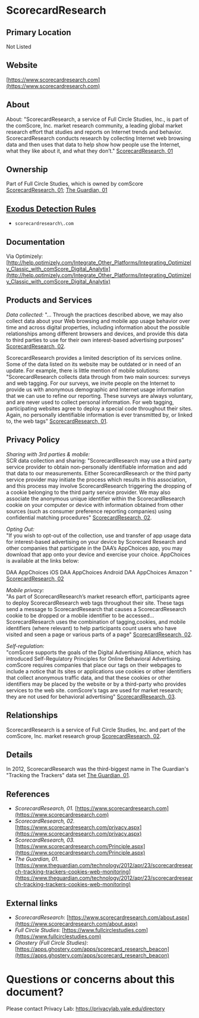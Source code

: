 # ScorecardResearch

## Primary Location
Not Listed

## Website
[https://www.scorecardresearch.com](https://www.scorecardresearch.com)

## About
About: "ScorecardResearch, a service of Full Circle Studies, Inc., is part of the comScore, Inc. market research community, a leading global market research effort that studies and reports on Internet trends and behavior. ScorecardResearch conducts research by collecting Internet web browsing data and then uses that data to help show how people use the Internet, what they like about it, and what they don’t." [ScorecardResearch, 01](https://www.scorecardresearch.com)

## Ownership
Part of Full Circle Studies, which is owned by comScore [ScorecardResearch, 01](https://www.scorecardresearch.com); [The Guardian, 01](https://www.theguardian.com/technology/2012/apr/23/scorecardresearch-tracking-trackers-cookies-web-monitoring)

## [Exodus Detection Rules](https://exodus-privacy.eu.org)
* `scorecardresearch\.com`

## Documentation
Via Optimizely: [http://help.optimizely.com/Integrate_Other_Platforms/Integrating_Optimizely_Classic_with_comScore_Digital_Analytix](http://help.optimizely.com/Integrate_Other_Platforms/Integrating_Optimizely_Classic_with_comScore_Digital_Analytix)

## Products and Services
_Data collected:_ "... Through the practices described above, we may also collect data about your Web browsing and mobile app usage behavior over time and across digital properties, including information about the possible relationships among different browsers and devices, and provide this data to third parties to use for their own interest-based advertising purposes" [ScorecardResearch, 02](https://www.scorecardresearch.com/privacy.aspx).  

ScorecardResearch provides a limited description of its services online. Some of the data listed on its website may be outdated or in need of an update. For example, there is little mention of mobile solutions: "ScorecardResearch collects data through from two main sources: surveys and web tagging. For our surveys, we invite people on the Internet to provide us with anonymous demographic and Internet usage information that we can use to refine our reporting. These surveys are always voluntary, and are never used to collect personal information. For web tagging, participating websites agree to deploy a special code throughout their sites. Again, no personally identifiable information is ever transmitted by, or linked to, the web tags" [ScorecardResearch, 01](https://www.scorecardresearch.com).  

## Privacy Policy
_Sharing with 3rd parties & mobile:_  
SCR data collection and sharing: "ScorecardResearch may use a third party service provider to obtain non-personally identifiable information and add that data to our measurements. Either ScorecardResearch or the third party service provider may initiate the process which results in this association, and this process may involve ScorecardResearch triggering the dropping of a cookie belonging to the third party service provider. We may also associate the anonymous unique identifier within the ScorecardResearch cookie on your computer or device with information obtained from other sources (such as consumer preference reporting companies) using confidential matching procedures" [ScorecardResearch, 02](https://www.scorecardresearch.com/privacy.aspx).  

_Opting Out:_  
"If you wish to opt-out of the collection, use and transfer of app usage data for interest-based advertising on your device by Scorecard Research and other companies that participate in the DAA’s AppChoices app, you may download that app onto your device and exercise your choice. AppChoices is available at the links below: 

DAA AppChoices iOS 
DAA AppChoices Android 
DAA AppChoices Amazon " [ScorecardResearch, 02](https://www.scorecardresearch.com/privacy.aspx)  

_Mobile privacy:_    
"As part of ScorecardResearch’s market research effort, participants agree to deploy ScorecardResearch web tags throughout their site. These tags send a message to ScorecardResearch that causes a ScorecardResearch cookie to be dropped or a mobile identifier to be accessed... ScorecardResearch uses the combination of tagging,cookies, and mobile identifiers (where relevant) to help participants count users who have visited and seen a page or various parts of a page" [ScorecardResearch, 02](https://www.scorecardresearch.com/privacy.aspx).

_Self-regulation:_  
"comScore supports the goals of the Digital Advertising Alliance, which has introduced Self-Regulatory Principles for Online Behavioral Advertising. comScore requires companies that place our tags on their webpages to include a notice that its sites or applications use cookies or other identifiers that collect anonymous traffic data, and that these cookies or other identifiers may be placed by the website or by a third-party who provides services to the web site. comScore's tags are used for market research; they are not used for behavioral advertising" [ScorecardResearch, 03](https://www.scorecardresearch.com/Principle.aspx).

## Relationships
ScorecardResearch is a service of Full Circle Studies, Inc. and part of the comScore, Inc. market research group [ScorecardResearch, 02](https://www.scorecardresearch.com/privacy.aspx).

## Details
In 2012, ScorecardResearch was the third-biggest name in The Guardian's "Tracking the Trackers" data set [The Guardian, 01](https://www.theguardian.com/technology/2012/apr/23/scorecardresearch-tracking-trackers-cookies-web-monitoring).

## References
* _ScorecardResearch, 01._ [https://www.scorecardresearch.com](https://www.scorecardresearch.com)  
* _ScorecardResearch, 02._ [https://www.scorecardresearch.com/privacy.aspx](https://www.scorecardresearch.com/privacy.aspx)  
* _ScorecardResearch, 03._ [https://www.scorecardresearch.com/Principle.aspx](https://www.scorecardresearch.com/Principle.aspx)
* _The Guardian, 01._ [https://www.theguardian.com/technology/2012/apr/23/scorecardresearch-tracking-trackers-cookies-web-monitoring](https://www.theguardian.com/technology/2012/apr/23/scorecardresearch-tracking-trackers-cookies-web-monitoring)

## External links
* _ScorecardResearch_: [https://www.scorecardresearch.com/about.aspx](https://www.scorecardresearch.com/about.aspx)
* _Full Circle Studies_: [https://www.fullcirclestudies.com](https://www.fullcirclestudies.com)  
* _Ghostery (Full Circle Studies)_: [https://apps.ghostery.com/apps/scorecard_research_beacon](https://apps.ghostery.com/apps/scorecard_research_beacon)

# Questions or concerns about this document?
Please contact Privacy Lab: https://privacylab.yale.edu/directory
